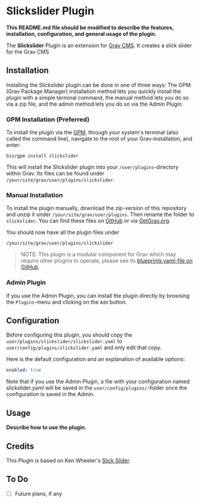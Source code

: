 # Slickslider Plugin

**This README.md file should be modified to describe the features, installation, configuration, and general usage of the plugin.**

The **Slickslider** Plugin is an extension for [Grav CMS](https://github.com/getgrav/grav). It creates a slick slider for the Grav CMS

## Installation

Installing the Slickslider plugin can be done in one of three ways: The GPM (Grav Package Manager) installation method lets you quickly install the plugin with a simple terminal command, the manual method lets you do so via a zip file, and the admin method lets you do so via the Admin Plugin.

### GPM Installation (Preferred)

To install the plugin via the [GPM](https://learn.getgrav.org/cli-console/grav-cli-gpm), through your system's terminal (also called the command line), navigate to the root of your Grav-installation, and enter:

    bin/gpm install slickslider

This will install the Slickslider plugin into your `/user/plugins`-directory within Grav. Its files can be found under `/your/site/grav/user/plugins/slickslider`.

### Manual Installation

To install the plugin manually, download the zip-version of this repository and unzip it under `/your/site/grav/user/plugins`. Then rename the folder to `slickslider`. You can find these files on [GitHub](https://github.com//grav-plugin-slickslider) or via [GetGrav.org](https://getgrav.org/downloads/plugins).

You should now have all the plugin files under

    /your/site/grav/user/plugins/slickslider

> NOTE: This plugin is a modular component for Grav which may require other plugins to operate, please see its [blueprints.yaml-file on GitHub](https://github.com//grav-plugin-slickslider/blob/main/blueprints.yaml).

### Admin Plugin

If you use the Admin Plugin, you can install the plugin directly by browsing the `Plugins`-menu and clicking on the `Add` button.

## Configuration

Before configuring this plugin, you should copy the `user/plugins/slickslider/slickslider.yaml` to `user/config/plugins/slickslider.yaml` and only edit that copy.

Here is the default configuration and an explanation of available options:

```yaml
enabled: true
```

Note that if you use the Admin Plugin, a file with your configuration named slickslider.yaml will be saved in the `user/config/plugins/`-folder once the configuration is saved in the Admin.

## Usage

**Describe how to use the plugin.**

## Credits

This Plugin is based on Ken Wheeler's [Slick Slider](https://github.com/kenwheeler/slick).

## To Do

- [ ] Future plans, if any

